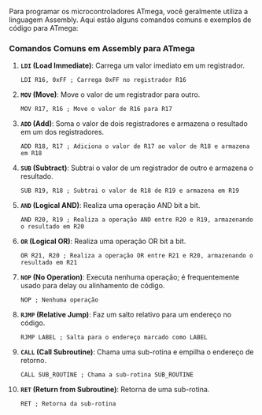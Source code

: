 Para programar os microcontroladores ATmega, você geralmente utiliza a linguagem Assembly. Aqui estão alguns comandos comuns e exemplos de código para ATmega:

### Comandos Comuns em Assembly para ATmega

1. **`LDI` (Load Immediate)**: Carrega um valor imediato em um registrador.
   ```assembly
   LDI R16, 0xFF ; Carrega 0xFF no registrador R16
   ```

2. **`MOV` (Move)**: Move o valor de um registrador para outro.
   ```assembly
   MOV R17, R16 ; Move o valor de R16 para R17
   ```

3. **`ADD` (Add)**: Soma o valor de dois registradores e armazena o resultado em um dos registradores.
   ```assembly
   ADD R18, R17 ; Adiciona o valor de R17 ao valor de R18 e armazena em R18
   ```

4. **`SUB` (Subtract)**: Subtrai o valor de um registrador de outro e armazena o resultado.
   ```assembly
   SUB R19, R18 ; Subtrai o valor de R18 de R19 e armazena em R19
   ```

5. **`AND` (Logical AND)**: Realiza uma operação AND bit a bit.
   ```assembly
   AND R20, R19 ; Realiza a operação AND entre R20 e R19, armazenando o resultado em R20
   ```

6. **`OR` (Logical OR)**: Realiza uma operação OR bit a bit.
   ```assembly
   OR R21, R20 ; Realiza a operação OR entre R21 e R20, armazenando o resultado em R21
   ```

7. **`NOP` (No Operation)**: Executa nenhuma operação; é frequentemente usado para delay ou alinhamento de código.
   ```assembly
   NOP ; Nenhuma operação
   ```

8. **`RJMP` (Relative Jump)**: Faz um salto relativo para um endereço no código.
   ```assembly
   RJMP LABEL ; Salta para o endereço marcado como LABEL
   ```

9. **`CALL` (Call Subroutine)**: Chama uma sub-rotina e empilha o endereço de retorno.
   ```assembly
   CALL SUB_ROUTINE ; Chama a sub-rotina SUB_ROUTINE
   ```

10. **`RET` (Return from Subroutine)**: Retorna de uma sub-rotina.
    ```assembly
    RET ; Retorna da sub-rotina
    ```
